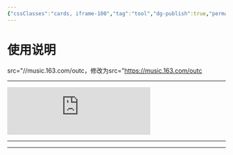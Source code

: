 ```yaml
---
{"cssClasses":"cards, iframe-100","tag":"tool","dg-publish":true,"permalink":"/9-tools/music/","dgPassFrontmatter":true}
---
```




# 使用说明

src="//music.163.com/outc，修改为src="https://music.163.com/outc

---

<iframe frameborder="no" border="0" marginwidth="0" marginheight="0" width=330 height=110 src="https://music.163.com/outchain/player?type=0&id=2821652960&auto=0&height=90"></iframe>

---



---
